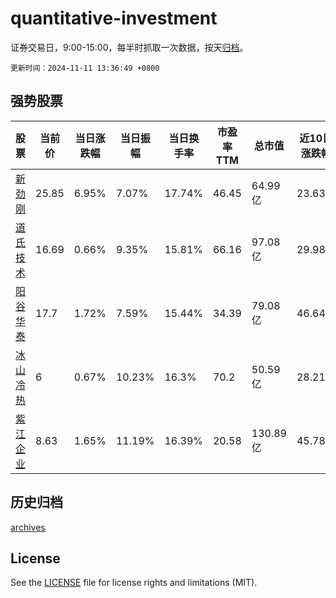 # quantitative-investment

证券交易日，9:00-15:00，每半时抓取一次数据，按天[归档](archives)。

`更新时间：2024-11-11 13:36:49 +0800`

## 强势股票

|股票|当前价|当日涨跌幅|当日振幅|当日换手率|市盈率TTM|总市值|近10日涨跌幅|
|----|----|----|----|----|----|----|----|
|[新劲刚](https://xueqiu.com/S/SZ300629)|25.85|6.95%|7.07%|17.74%|46.45|64.99亿|23.63%|
|[道氏技术](https://xueqiu.com/S/SZ300409)|16.69|0.66%|9.35%|15.81%|66.16|97.08亿|29.98%|
|[阳谷华泰](https://xueqiu.com/S/SZ300121)|17.7|1.72%|7.59%|15.44%|34.39|79.08亿|46.64%|
|[冰山冷热](https://xueqiu.com/S/SZ000530)|6|0.67%|10.23%|16.3%|70.2|50.59亿|28.21%|
|[紫江企业](https://xueqiu.com/S/SH600210)|8.63|1.65%|11.19%|16.39%|20.58|130.89亿|45.78%|

## 历史归档

[archives](archives)

## License

See the [LICENSE](LICENSE) file for license rights and limitations (MIT).